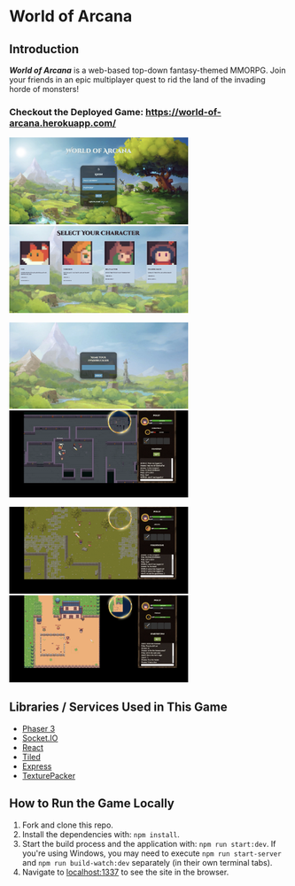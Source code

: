 # World of Arcana

## Introduction

**_World of Arcana_** is a web-based top-down fantasy-themed MMORPG. Join your friends in an epic multiplayer quest to rid the land of the invading horde of monsters!

### Checkout the Deployed Game: https://world-of-arcana.herokuapp.com/

<p float="left">
  <img src="/public/screenshots/login1.png" width="323">
  <img src="/public/screenshots/selectCharacter.png" width="323">
 </p>
 <p float="left">
  <img src="/public/screenshots/nameCharacter.png" width="323">
  <img src="/public/screenshots/dungeon.png" width="323">
 </p>
 <p float="left">
  <img src="/public/screenshots/forest.png" width="323">
  <img src="/public/screenshots/town.png" width="323">
 </p>

## Libraries / Services Used in This Game

- [Phaser 3](https://phaser.io/)
- [Socket.IO](https://socket.io/)
- [React](https://reactjs.org/)
- [Tiled](https://www.mapeditor.org/)
- [Express](https://expressjs.com/)
- [TexturePacker](https://www.codeandweb.com/texturepacker)

## How to Run the Game Locally

1. Fork and clone this repo.
2. Install the dependencies with: `npm install`.
3. Start the build process and the application with: `npm run start:dev`. If you're using Windows, you may need to execute `npm run start-server` and `npm run build-watch:dev` separately (in their own terminal tabs).
4. Navigate to [localhost:1337](http://localhost:1337) to see the site in the browser.
